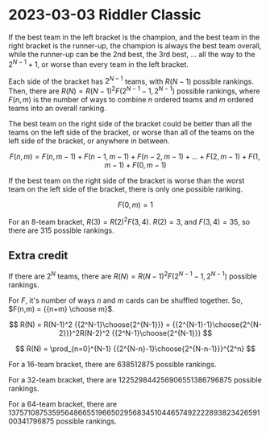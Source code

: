 2023-03-03 Riddler Classic
==========================
If the best team in the left bracket is the champion, and the best team
in the right bracket is the runner-up, the champion is always the best
team overall, while the runner-up can be the 2nd best, the 3rd best, ...
all the way to the $2^{N-1}+1$, or worse than every team in the left bracket.

Each side of the bracket has $2^{N-1}$ teams, with $R(N-1)$ possible rankings.
Then, there are $R(N) = R(N-1)^2 F(2^{N-1}-1,2^{N-1})$ possible rankings,
where $F(n,m)$ is the number of ways to combine $n$ ordered teams and $m$
ordered teams into an overall ranking.

The best team on the right side of the bracket could be better than all the
teams on the left side of the bracket, or worse than all of the teams on the
left side of the bracket, or anywhere in between.

$$ F(n,m) = F(n,m-1) + F(n-1,m-1) + F(n-2,m-1) + \ldots + F(2,m-1) + F(1,m-1) + F(0,m-1) $$

If the best team on the right side of the bracket is worse than the worst team
on the left side of the bracket, there is only one possible ranking.

$$ F(0,m) = 1 $$

For an 8-team bracket, $R(3) = R(2)^2 F(3,4)$.  $R(2) = 3$, and $F(3,4) = 35$,
so there are 315 possible rankings.

Extra credit
------------
If there are $2^N$ teams, there are $R(N) = R(N-1)^2 F(2^{N-1}-1,2^{N-1})$
possible rankings.

For $F$, it's number of ways $n$ and $m$ cards can be shuffled together.
So, $F(n,m) = {{n+m} \choose m}$.

$$ R(N) = R(N-1)^2 {{2^N-1}\choose{2^{N-1}}} = {{2^{N-1}-1}\choose{2^{N-2}}}^2R(N-2)^2 {{2^N-1}\choose{2^{N-1}}} $$

$$ R(N) = \prod_{n=0}^{N-1} {{2^{N-n}-1}\choose{2^{N-n-1}}}^{2^n} $$

For a 16-team bracket, there are 638512875 possible rankings.

For a 32-team bracket, there are 122529844256906551386796875 possible rankings.

For a 64-team bracket, there are
13757108753595648665519665029568345104465749222289382342659100341796875
possible rankings.
